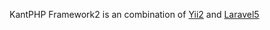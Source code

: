 KantPHP Framework2 is an combination of
[Yii2](http://www.yiiframework.com) and [Laravel5](https://laravel.com)
